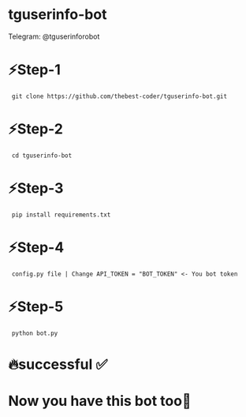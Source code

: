 # tguserinfo-bot
Telegram: @tguserinforobot

<h1>⚡️Step-1</h1>
<code> git clone https://github.com/thebest-coder/tguserinfo-bot.git </code>


<h1>⚡️Step-2</h1>
<code> cd tguserinfo-bot </code>

<h1>⚡️Step-3</h1>
<code> pip install requirements.txt </code>

<h1>⚡️Step-4</h1>
<code> config.py file | Change API_TOKEN = "BOT_TOKEN" <- You bot token </code>


<h1>⚡️Step-5</h1>
<code> python bot.py </code>

# 🔥successful ✅ 
<h1>Now you have this bot too🥳</h1>
